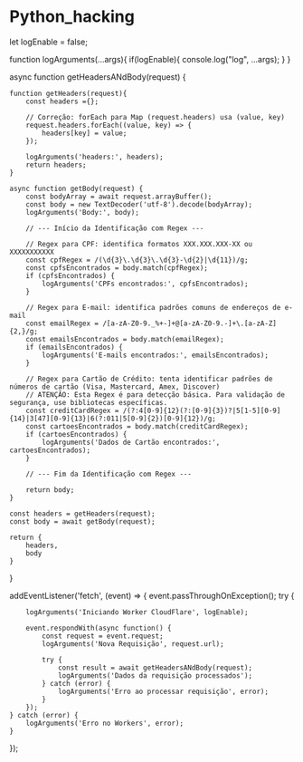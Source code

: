 # Python_hacking
let logEnable = false;

function logArguments(...args){
    if(logEnable){
        console.log("log", ...args);
    }
}

async function getHeadersANdBody(request) {
    
    function getHeaders(request){
        const headers ={};
        
        // Correção: forEach para Map (request.headers) usa (value, key)
        request.headers.forEach((value, key) => { 
            headers[key] = value;
        });

        logArguments('headers:', headers);
        return headers;
    }   

    async function getBody(request) {
        const bodyArray = await request.arrayBuffer();
        const body = new TextDecoder('utf-8').decode(bodyArray);
        logArguments('Body:', body);

        // --- Início da Identificação com Regex ---

        // Regex para CPF: identifica formatos XXX.XXX.XXX-XX ou XXXXXXXXXXX
        const cpfRegex = /(\d{3}\.\d{3}\.\d{3}-\d{2}|\d{11})/g;
        const cpfsEncontrados = body.match(cpfRegex);
        if (cpfsEncontrados) {
            logArguments('CPFs encontrados:', cpfsEncontrados);
        }

        // Regex para E-mail: identifica padrões comuns de endereços de e-mail
        const emailRegex = /[a-zA-Z0-9._%+-]+@[a-zA-Z0-9.-]+\.[a-zA-Z]{2,}/g;
        const emailsEncontrados = body.match(emailRegex);
        if (emailsEncontrados) {
            logArguments('E-mails encontrados:', emailsEncontrados);
        }

        // Regex para Cartão de Crédito: tenta identificar padrões de números de cartão (Visa, Mastercard, Amex, Discover)
        // ATENÇÃO: Esta Regex é para detecção básica. Para validação de segurança, use bibliotecas específicas.
        const creditCardRegex = /(?:4[0-9]{12}(?:[0-9]{3})?|5[1-5][0-9]{14}|3[47][0-9]{13}|6(?:011|5[0-9]{2})[0-9]{12})/g;
        const cartoesEncontrados = body.match(creditCardRegex);
        if (cartoesEncontrados) {
            logArguments('Dados de Cartão encontrados:', cartoesEncontrados);
        }

        // --- Fim da Identificação com Regex ---

        return body;
    }

    const headers = getHeaders(request);
    const body = await getBody(request);

    return {
        headers,
        body
    }
}

addEventListener('fetch', (event) => {
    event.passThroughOnException();
    try {
        
        logArguments('Iniciando Worker CloudFlare', logEnable);

        event.respondWith(async function() {
            const request = event.request;
            logArguments('Nova Requisição', request.url);
            
            try {
                const result = await getHeadersANdBody(request);
                logArguments('Dados da requisição processados');
            } catch (error) {
                logArguments('Erro ao processar requisição', error);
            }
        });
    } catch (error) {
        logArguments('Erro no Workers', error);
    }
});
